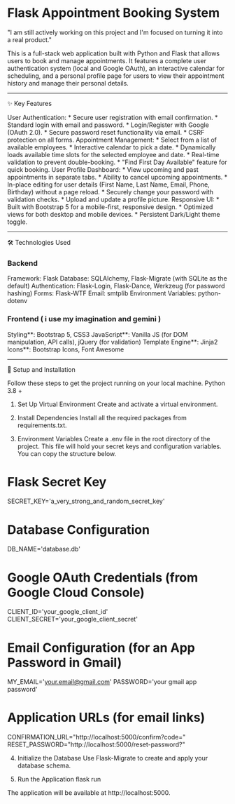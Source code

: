 # Flask Appointment Booking System

"I am still actively working on this project and I'm focused on turning it into a real product."

This is a full-stack web application built with Python and Flask that allows users to book and manage appointments. 
It features a complete user authentication system (local and Google OAuth), an interactive calendar for scheduling, 
and a personal profile page for users to view their appointment history and manage their personal details.

---

✨ Key Features

User Authentication:
    * Secure user registration with email confirmation.
    * Standard login with email and password.
    * Login/Register with Google (OAuth 2.0).
    * Secure password reset functionality via email.
    * CSRF protection on all forms.
Appointment Management:
    * Select from a list of available employees.
    * Interactive calendar to pick a date.
    * Dynamically loads available time slots for the selected employee and date.
    * Real-time validation to prevent double-booking.
    * "Find First Day Available" feature for quick booking.
User Profile Dashboard:
    * View upcoming and past appointments in separate tabs.
    * Ability to cancel upcoming appointments.
    * In-place editing for user details (First Name, Last Name, Email, Phone, Birthday) without a page reload.
    * Securely change your password with validation checks.
    * Upload and update a profile picture.
Responsive UI:
    * Built with Bootstrap 5 for a mobile-first, responsive design.
    * Optimized views for both desktop and mobile devices.
    * Persistent Dark/Light theme toggle.

---

🛠️ Technologies Used

### Backend
Framework: Flask
Database: SQLAlchemy, Flask-Migrate (with SQLite as the default)
Authentication: Flask-Login, Flask-Dance, Werkzeug (for password hashing)
Forms: Flask-WTF
Email: smtplib
Environment Variables: python-dotenv

### Frontend ( i use my imagination and gemini )
Styling**: Bootstrap 5, CSS3
JavaScript**: Vanilla JS (for DOM manipulation, API calls), jQuery (for validation)
Template Engine**: Jinja2
Icons**: Bootstrap Icons, Font Awesome

---

🚀 Setup and Installation

Follow these steps to get the project running on your local machine.
Python 3.8 +

1. Set Up Virtual Environment
Create and activate a virtual environment.

2. Install Dependencies
Install all the required packages from requirements.txt.

3. Environment Variables
Create a .env file in the root directory of the project. This file will hold your secret keys and configuration variables. You can copy the structure below.
# Flask Secret Key
SECRET_KEY='a_very_strong_and_random_secret_key'
# Database Configuration
DB_NAME='database.db'

# Google OAuth Credentials (from Google Cloud Console)
CLIENT_ID='your_google_client_id'
CLIENT_SECRET='your_google_client_secret'

# Email Configuration (for an App Password in Gmail)
MY_EMAIL='your.email@gmail.com'
PASSWORD='your gmail app password'

# Application URLs (for email links)
CONFIRMATION_URL="http://localhost:5000/confirm?code="
RESET_PASSWORD="http://localhost:5000/reset-password?"

4. Initialize the Database
Use Flask-Migrate to create and apply your database schema.

5. Run the Application
flask run

The application will be available at http://localhost:5000.
